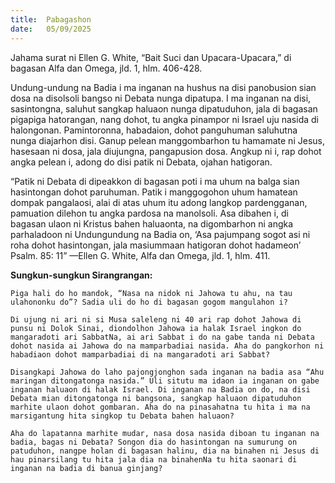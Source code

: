 ```yaml
---
title:  Pabagashon
date:   05/09/2025
---
```


Jahama surat ni Ellen G. White, “Bait Suci dan Upacara-Upacara,” di bagasan Alfa dan Omega, jld. 1, hlm. 406-428.

Undung-undung na Badia i ma inganan na hushus na disi panobusion sian dosa na disolsoli bangso ni Debata nunga dipatupa. I ma inganan na disi, sasintongna, saluhut sangkap haluaon nunga dipatuduhon, jala di bagasan pigapiga hatorangan, nang dohot, tu angka pinampor ni Israel uju nasida di halongonan. Pamintoronna, habadaion, dohot panguhuman saluhutna nunga diajarhon disi. Ganup pelean manggombarhon tu hamamate ni Jesus, hasesaan ni dosa, jala diujungna, pangapusion dosa. Angkup ni i, rap dohot angka pelean i, adong do disi patik ni Debata, ojahan hatigoran.

“Patik ni Debata di dipeakkon di bagasan poti i ma uhum na balga sian hasintongan dohot paruhuman. Patik i manggogohon uhum hamatean dompak pangalaosi, alai di atas uhum itu adong langkop pardengganan, pamuation dilehon tu angka pardosa na manolsoli. Asa dibahen i, di bagasan ulaon ni Kristus bahen haluaonta, na digombarhon ni angka parhaladoon ni Undungundung na Badia on, ‘Asa pajumpang sogot asi ni roha dohot hasintongan, jala masiummaan hatigoran dohot hadameon’ Psalm. 85: 11” —Ellen G. White, Alfa dan Omega, jld. 1, hlm. 411.

**Sungkun-sungkun Sirangrangan:**

`Piga hali do ho mandok, “Nasa na nidok ni Jahowa tu ahu, na tau ulahononku do”? Sadia uli do ho di bagasan gogom mangulahon i?`

`Di ujung ni ari ni si Musa saleleng ni 40 ari rap dohot Jahowa di punsu ni Dolok Sinai, diondolhon Jahowa ia halak Israel ingkon do mangaradoti ari SabbatNa, ai ari Sabbat i do na gabe tanda ni Debata dohot nasida ai Jahowa do na mamparbadiai nasida. Aha do pangkorhon ni habadiaon dohot mamparbadiai di na mangaradoti ari Sabbat?`

`Disangkapi Jahowa do laho pajongjonghon sada inganan na badia asa “Ahu maringan ditongatonga nasida.” Uli situtu ma idaon ia inganan on gabe inganan haluaon di halak Israel. Di inganan na Badia on do, na disi Debata mian ditongatonga ni bangsona, sangkap haluaon dipatuduhon marhite ulaon dohot gombaran. Aha do na pinasahatna tu hita i ma na marsigantung hita singkop tu Debata bahen haluaon?`

`Aha do lapatanna marhite mudar, nasa dosa nasida diboan tu inganan na badia, bagas ni Debata? Songon dia do hasintongan na sumurung on patuduhon, nangpe holan di bagasan halinu, dia na binahen ni Jesus di hau pinarsilang tu hita jala dia na binahenNa tu hita saonari di inganan na badia di banua ginjang?`
